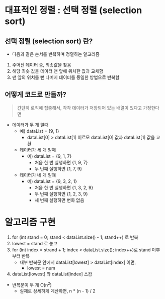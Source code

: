 # 대표적인 정렬 : 선택 정렬 (selection sort)
## 선택 정렬 (selection sort) 란?
- 다음과 같은 순서를 반복하며 정렬하는 알고리즘
1. 주어진 데이터 중, 최솟값을 찾음
2. 해당 최솟 값을 데이터 맨 앞에 위치한 값과 교체함
3. 맨 앞의 위치를 뺀 나머지 데이터를 동일한 방법으로 반복함

## 어떻게 코드로 만들까?
> 간단히 로직에 집중해서, 각각 데이터가 저장되어 있는 배열이 있다고 가정한다면
- 데이터가 두 개 일때
    - 예) dataList = {9, 1}
        - dataList[0] > dataList[1] 이르모 dataList[0] 값과 dataList[1] 값을 교환
  - 데이터가 세 개 일때
    - 예) dataList = {9, 1, 7}
        - 처음 한 번 실행하면 {1, 9, 7}
        - 두 번째 실행하면 {1, 7, 9}
  - 데이터가 네 개 일떄
    - 예) dataList = {9, 3, 2, 1}
        - 처음 한 번 실행하면 {1, 3, 2, 9}
        - 두 번째 실행하면 {1, 2, 3, 9}
        - 세 번째 실행하면 변화 없음

# 알고리즘 구현
1. for (int stand = 0; stand < dataList.size() - 1; stand++) 로 반복
2. lowest = stand 로 놓고
3. for (int index = strand + 1; index < dataList.size(); index++)로 stand 이후부터 반복
    - 내부 반복문 안에서 dataList[lowest] > dataList[index] 이면,
        - lowest = num
4. dataList[lowest] 와 dataList[index] 스왑

- 반복문이 두 개 O(n<sup>2</sup>)
    - 실제로 상세하게 계산하면, n * (n - 1) / 2
